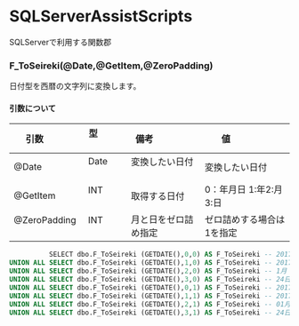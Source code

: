 # SQLServerAssistScripts
 SQLServerで利用する関数郡


### F_ToSeireki(@Date,@GetItem,@ZeroPadding)

日付型を西暦の文字列に変換します。

#### 引数について
| 引数            | 型               | 備考                 | 値                 | 
| --------------- |:---------------:| -------------------- | -------------------- | 
| @Date           | Date            | 変換したい日付        |変換したい日付        |
| @GetItem        | INT             | 取得する日付 |0：年月日 1:年2:月3:日 |
| @ZeroPadding    | INT            | 月と日をゼロ詰め指定     | ゼロ詰めする場合は1を指定     | 



```sql
          SELECT dbo.F_ToSeireki (GETDATE(),0,0) AS F_ToSeireki -- 2017年1月24日
UNION ALL SELECT dbo.F_ToSeireki (GETDATE(),1,0) AS F_ToSeireki -- 2017年
UNION ALL SELECT dbo.F_ToSeireki (GETDATE(),2,0) AS F_ToSeireki -- 1月
UNION ALL SELECT dbo.F_ToSeireki (GETDATE(),3,0) AS F_ToSeireki -- 24日
UNION ALL SELECT dbo.F_ToSeireki (GETDATE(),0,1) AS F_ToSeireki -- 2017年01月24日
UNION ALL SELECT dbo.F_ToSeireki (GETDATE(),1,1) AS F_ToSeireki -- 2017年
UNION ALL SELECT dbo.F_ToSeireki (GETDATE(),2,1) AS F_ToSeireki -- 01月
UNION ALL SELECT dbo.F_ToSeireki (GETDATE(),3,1) AS F_ToSeireki -- 24日
```
